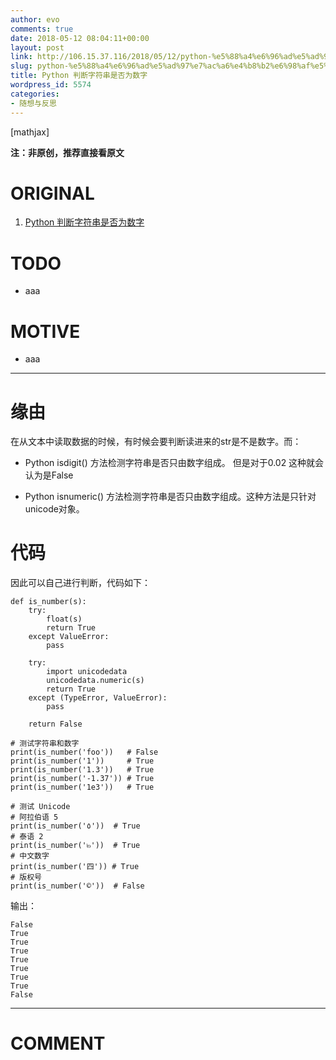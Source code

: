 ```yaml
---
author: evo
comments: true
date: 2018-05-12 08:04:11+00:00
layout: post
link: http://106.15.37.116/2018/05/12/python-%e5%88%a4%e6%96%ad%e5%ad%97%e7%ac%a6%e4%b8%b2%e6%98%af%e5%90%a6%e4%b8%ba%e6%95%b0%e5%ad%97/
slug: python-%e5%88%a4%e6%96%ad%e5%ad%97%e7%ac%a6%e4%b8%b2%e6%98%af%e5%90%a6%e4%b8%ba%e6%95%b0%e5%ad%97
title: Python 判断字符串是否为数字
wordpress_id: 5574
categories:
- 随想与反思
---
```


<!-- more -->

[mathjax]

**注：非原创，推荐直接看原文**


# ORIGINAL





 	
  1. [Python 判断字符串是否为数字](http://www.runoob.com/python3/python3-check-is-number.html)




# TODO





 	
  * aaa




# MOTIVE





 	
  * aaa





* * *





# 缘由


在从文本中读取数据的时候，有时候会要判断读进来的str是不是数字。而：



 	
  * Python isdigit() 方法检测字符串是否只由数字组成。 但是对于0.02 这种就会认为是False

 	
  * Python isnumeric() 方法检测字符串是否只由数字组成。这种方法是只针对unicode对象。




# 代码


因此可以自己进行判断，代码如下：

    
    def is_number(s):
        try:
            float(s)
            return True
        except ValueError:
            pass
     
        try:
            import unicodedata
            unicodedata.numeric(s)
            return True
        except (TypeError, ValueError):
            pass
     
        return False
     
    # 测试字符串和数字
    print(is_number('foo'))   # False
    print(is_number('1'))     # True
    print(is_number('1.3'))   # True
    print(is_number('-1.37')) # True
    print(is_number('1e3'))   # True
     
    # 测试 Unicode
    # 阿拉伯语 5
    print(is_number('٥'))  # True
    # 泰语 2
    print(is_number('๒'))  # True
    # 中文数字
    print(is_number('四')) # True
    # 版权号
    print(is_number('©'))  # False


输出：

    
    False
    True
    True
    True
    True
    True
    True
    True
    False




















* * *





# COMMENT



